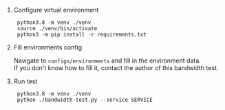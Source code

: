 1. Configure virtual environment

        python3.8 -m venv ./venv
        source ./venv/bin/activate
        python3 -m pip install -r requirements.txt


1. Fill environments config

    Navigate to `configs/environments` and fill in the environment data.  
    If you don't know how to fill it, contact the author of this bandwidth test.


1. Run test

        python3.8 -m venv ./venv
        python ./bandwidth-test.py --service SERVICE

